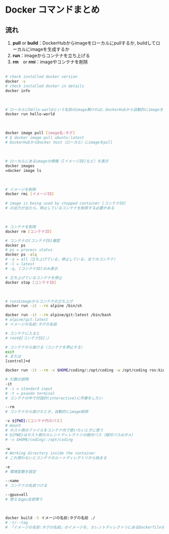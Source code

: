 # Docker コマンドまとめ

## 流れ

1. __pull__ or __build__：DockerHubからimageをローカルにpullするか, buildしてローカルにimageを生成するか
2. __run__：imageからコンテナを立ち上げる
3. __rm__　or __rmi__：imageやコンテナを削除<br><br>


```bash
# check installed docker version
docker -v
# check installed docker in details
docker info
```
<br>

```bash
# ローカルにhello-worldという名前のimage無ければ，DockerHubから自動的にimageをローカルにpull
docker run hello-world
```
<br>

```bash
docker image pull [image名:タグ]
# $ docker image pull ubuntu:latest
# DockerHubからDocker host（ローカル）にimageをpull
```
<br>

```bash
# ローカルにあるimageの情報（[イメージID]など）を表示
docker images
=docker image ls
```
<br>

```bash
# イメージを削除
docker rmi [イメージID]
 
# image is being used by stopped container [コンテナID] 
# の出力が出たら，停止しているコンテナを削除する必要がある

```
<br>


```bash
# コンテナを削除
docker rm [コンテナID]

# コンテナの[コンテナID]確認
docker ps
# ps = process status
docker ps -alq
# -a = all（立ち上げている，停止している，全てのコンテナ）
# -l = latest
# -q, [コンテナID]のみ表示

# 立ち上げているコンテナを停止
docker stop [コンテナID]
```
<br>


```bash
# runはimageからコンテナの立ち上げ
docker run -it --rm alpine /bin/sh

docker run -it --rm alpine/git:latest /bin/bash
# alpine/git:latest
# イメージの名前:タグの名前

# コンテナに入ると
# root@[コンテナID]:/

# コンテナから抜ける（コンテナを停止する）
exit 
# または
[control]+d

docker run -it --rm -v $HOME/coding/:/opt/coding -w /opt/coding ros:kinetic-ros-base

# 引数の説明
-it
# -i = standard input
# -t = psuedo terminal
# コンテナの中で対話的(interactive)に作業をしたい

--rm
# コンテナから抜けたとき，自動的にimage削除

-v ${PWD}:[コンテナ内のパス]
# mount 
# ホスト側のファイルをコンテナ内で使いたいときに使う
# ${PWD}はホスト側のカレントディレクトリの絶対パス（相対パスはダメ）
# -v $HOME/coding/:/opt/coding

-w
# Working directory inside the container
# これ使わないとコンテナのルートディレクトリから始まる

-e
# 環境変数を設定

--name
# コンテナの名前つける

--gpus=all
# 使えるgpu全部使う
```
<br>

```bash
docker build -t イメージの名前:タグの名前 ./
# -t/--tag 
# 「イメージの名前:タグの名前」のイメージを，カレントディレクトリにあるDockerfileをもとにビルドして作成
```
<br>

